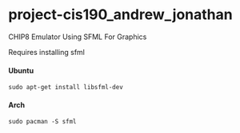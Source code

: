 # project-cis190_andrew_jonathan
CHIP8 Emulator Using SFML For Graphics

Requires installing sfml

#### Ubuntu
```
sudo apt-get install libsfml-dev
````
#### Arch
```
sudo pacman -S sfml
```
